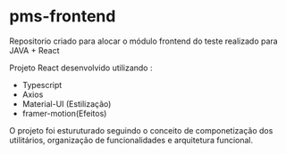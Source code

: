 # pms-frontend
Repositorio criado para alocar o módulo frontend do teste realizado para JAVA + React

Projeto React desenvolvido utilizando :
* Typescript
* Axios
* Material-UI (Estilização)
* framer-motion(Efeitos)

O projeto foi esturuturado seguindo o conceito de componetização dos utilitários, organização de funcionalidades e arquitetura funcional.

